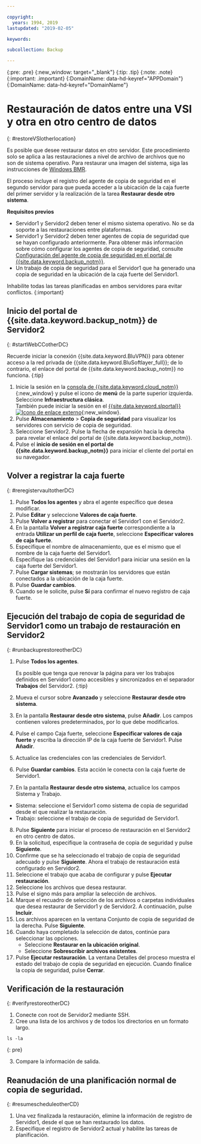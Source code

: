 ```yaml
---

copyright:
  years: 1994, 2019
lastupdated: "2019-02-05"

keywords:

subcollection: Backup

---
```

{:pre: .pre}
{:new_window: target="_blank"}
{:tip: .tip}
{:note: .note}
{:important: .important}
{:DomainName: data-hd-keyref="APPDomain"}
{:DomainName: data-hd-keyref="DomainName"}

# Restauración de datos entre una VSI y otra en otro centro de datos
{: #restoreVSIotherlocation}

Es posible que desee restaurar datos en otro servidor. Este procedimiento solo se aplica a las restauraciones a nivel de archivo de archivos que no son de sistema operativo. Para restaurar una imagen del sistema, siga las instrucciones de [Windows BMR](/docs/infrastructure/Backup?topic=Backup-restoreBMR).

El proceso incluye el registro del agente de copia de seguridad en el segundo servidor para que pueda acceder a la ubicación de la caja fuerte del primer servidor y la realización de la tarea **Restaurar desde otro sistema**.

**Requisitos previos**

- Servidor1 y Servidor2 deben tener el mismo sistema operativo. No se da soporte a las restauraciones entre plataformas.
- Servidor1 y Servidor2 deben tener agentes de copia de seguridad que se hayan configurado anteriormente. Para obtener más información sobre cómo configurar los agentes de copia de seguridad, consulte [Configuración del agente de copia de seguridad en el portal de {{site.data.keyword.backup_notm}}](/docs/infrastructure/Backup?topic=Backup-gettingstarted#gettingstarted).
- Un trabajo de copia de seguridad para el Servidor1 que ha generado una copia de seguridad en la ubicación de la caja fuerte del Servidor1.

Inhabilite todas las tareas planificadas en ambos servidores para evitar conflictos.
{:important}

## Inicio del portal de {{site.data.keyword.backup_notm}} de Servidor2
{: #startWebCCotherDC}

Recuerde iniciar la conexión {{site.data.keyword.BluVPN}} para obtener acceso a la red privada de {{site.data.keyword.BluSoftlayer_full}}; de lo contrario, el enlace del portal de {{site.data.keyword.backup_notm}} no funciona.
{:tip}

1. Inicie la sesión en la [consola de {{site.data.keyword.cloud_notm}}](https://{DomainName}/){:new_window} y pulse el icono de **menú** de la parte superior izquierda. Seleccione **Infraestructura clásica**. <br/>
   También puede iniciar la sesión en el [{{site.data.keyword.slportal}} ![Icono de enlace externo](../../icons/launch-glyph.svg "Icono de enlace externo")](https://control.softlayer.com/){:new_window}.
2. Pulse **Almacenamiento** > **Copia de seguridad** para visualizar los servidores con servicio de copia de seguridad.
3. Seleccione Servidor2. Pulse la flecha de expansión hacia la derecha para revelar el enlace del portal de {{site.data.keyword.backup_notm}}.
4. Pulse el **inicio de sesión en el portal de {{site.data.keyword.backup_notm}}** para iniciar el cliente del portal en su navegador.

## Volver a registrar la caja fuerte
{: #reregistervaultotherDC}

1. Pulse **Todos los agentes** y abra el agente específico que desea modificar.
2. Pulse **Editar** y seleccione **Valores de caja fuerte**.
3. Pulse **Volver a registrar** para conectar el Servidor1 con el Servidor2.
4. En la pantalla **Volver a registrar caja fuerte** correspondiente a la entrada **Utilizar un perfil de caja fuerte**, seleccione **Especificar valores de caja fuerte**.
5. Especifique el nombre de almacenamiento, que es el mismo que el nombre de la caja fuerte del Servidor1.
6. Especifique las credenciales del Servidor1 para iniciar una sesión en la caja fuerte del Servidor1.
7. Pulse **Cargar sistemas**; se mostrarán los servidores que están conectados a la ubicación de la caja fuerte.
8. Pulse **Guardar cambios**.
9. Cuando se le solicite, pulse **Sí** para confirmar el nuevo registro de caja fuerte.

## Ejecución del trabajo de copia de seguridad de Servidor1 como un trabajo de restauración en Servidor2
{: #runbackuprestoreotherDC}

1. Pulse **Todos los agentes**.

   Es posible que tenga que renovar la página para ver los trabajos definidos en Servidor1 como accesibles y sincronizados en el separador **Trabajos** del Servidor2.
   {:tip}
2. Mueva el cursor sobre **Avanzado** y seleccione **Restaurar desde otro sistema**.
3. En la pantalla **Restaurar desde otro sistema**, pulse **Añadir**. Los campos contienen valores predeterminados, por lo que debe modificarlos.
4. Pulse el campo Caja fuerte, seleccione **Especificar valores de caja fuerte** y escriba la dirección IP de la caja fuerte de Servidor1. Pulse **Añadir**.
5. Actualice las credenciales con las credenciales de Servidor1.
6. Pulse **Guardar cambios**. Esta acción le conecta con la caja fuerte de Servidor1.
7. En la pantalla **Restaurar desde otro sistema**, actualice los campos Sistema y Trabajo.
  - Sistema: seleccione el Servidor1 como sistema de copia de seguridad desde el que realizar la restauración.
  - Trabajo: seleccione el trabajo de copia de seguridad de Servidor1.
8. Pulse **Siguiente** para iniciar el proceso de restauración en el Servidor2 en otro centro de datos.
9. En la solicitud, especifique la contraseña de copia de seguridad y pulse **Siguiente**.
10. Confirme que se ha seleccionado el trabajo de copia de seguridad adecuado y pulse **Siguiente**. Ahora el trabajo de restauración está configurado en Servidor2.
11. Seleccione el trabajo que acaba de configurar y pulse **Ejecutar restauración**.
12. Seleccione los archivos que desea restaurar.
13. Pulse el signo más para ampliar la selección de archivos.
14. Marque el recuadro de selección de los archivos o carpetas individuales que desea restaurar de Servidor1 y de Servidor2. A continuación, pulse **Incluir**.
15. Los archivos aparecen en la ventana Conjunto de copia de seguridad de la derecha. Pulse **Siguiente**.
16. Cuando haya completado la selección de datos, continúe para seleccionar las opciones.
    - Seleccione **Restaurar en la ubicación original**.
    - Seleccione **Sobrescribir archivos existentes**.
17. Pulse **Ejecutar restauración**. La ventana Detalles del proceso muestra el estado del trabajo de copia de seguridad en ejecución. Cuando finalice la copia de seguridad, pulse **Cerrar**.


## Verificación de la restauración
{: #verifyrestoreotherDC}

1. Conecte con root de Servidor2 mediante SSH.
2. Cree una lista de los archivos y de todos los directorios en un formato largo.
  ```
  ls -la
  ```
  {: pre}

3. Compare la información de salida.

## Reanudación de una planificación normal de copia de seguridad.
{: #resumescheduleotherCD}

1. Una vez finalizada la restauración, elimine la información de registro de Servidor1, desde el que se han restaurado los datos.
2. Especifique el registro de Servidor2 actual y habilite las tareas de planificación.
